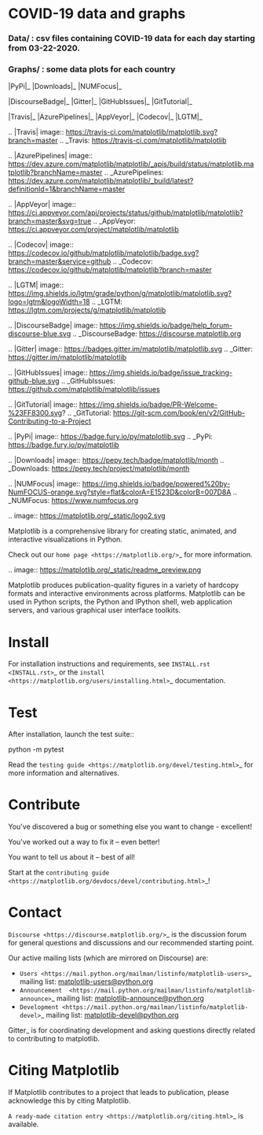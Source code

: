 # COVID-19 data and graphs

### Data/   : csv files containing COVID-19 data for each day starting from 03-22-2020.
### Graphs/ : some data plots for each country


|PyPi|_ |Downloads|_ |NUMFocus|_

|DiscourseBadge|_ |Gitter|_ |GitHubIssues|_ |GitTutorial|_

|Travis|_ |AzurePipelines|_ |AppVeyor|_ |Codecov|_ |LGTM|_

.. |Travis| image:: https://travis-ci.com/matplotlib/matplotlib.svg?branch=master
.. _Travis: https://travis-ci.com/matplotlib/matplotlib

.. |AzurePipelines| image:: https://dev.azure.com/matplotlib/matplotlib/_apis/build/status/matplotlib.matplotlib?branchName=master
.. _AzurePipelines: https://dev.azure.com/matplotlib/matplotlib/_build/latest?definitionId=1&branchName=master

.. |AppVeyor| image:: https://ci.appveyor.com/api/projects/status/github/matplotlib/matplotlib?branch=master&svg=true
.. _AppVeyor: https://ci.appveyor.com/project/matplotlib/matplotlib

.. |Codecov| image:: https://codecov.io/github/matplotlib/matplotlib/badge.svg?branch=master&service=github
.. _Codecov: https://codecov.io/github/matplotlib/matplotlib?branch=master

.. |LGTM| image:: https://img.shields.io/lgtm/grade/python/g/matplotlib/matplotlib.svg?logo=lgtm&logoWidth=18
.. _LGTM: https://lgtm.com/projects/g/matplotlib/matplotlib

.. |DiscourseBadge| image:: https://img.shields.io/badge/help_forum-discourse-blue.svg
.. _DiscourseBadge: https://discourse.matplotlib.org

.. |Gitter| image:: https://badges.gitter.im/matplotlib/matplotlib.svg
.. _Gitter: https://gitter.im/matplotlib/matplotlib

.. |GitHubIssues| image:: https://img.shields.io/badge/issue_tracking-github-blue.svg
.. _GitHubIssues: https://github.com/matplotlib/matplotlib/issues

.. |GitTutorial| image:: https://img.shields.io/badge/PR-Welcome-%23FF8300.svg?
.. _GitTutorial: https://git-scm.com/book/en/v2/GitHub-Contributing-to-a-Project

.. |PyPi| image:: https://badge.fury.io/py/matplotlib.svg
.. _PyPi: https://badge.fury.io/py/matplotlib

.. |Downloads| image:: https://pepy.tech/badge/matplotlib/month
.. _Downloads: https://pepy.tech/project/matplotlib/month

.. |NUMFocus| image:: https://img.shields.io/badge/powered%20by-NumFOCUS-orange.svg?style=flat&colorA=E1523D&colorB=007D8A
.. _NUMFocus: https://www.numfocus.org

.. image:: https://matplotlib.org/_static/logo2.svg

Matplotlib is a comprehensive library for creating static, animated, and interactive visualizations in Python.

Check out our `home page <https://matplotlib.org/>`_ for more information.

.. image:: https://matplotlib.org/_static/readme_preview.png

Matplotlib produces publication-quality figures in a variety of hardcopy formats
and interactive environments across platforms. Matplotlib can be used in Python scripts,
the Python and IPython shell, web application servers, and various
graphical user interface toolkits.


Install
=======

For installation instructions and requirements, see `INSTALL.rst <INSTALL.rst>`_  or the
`install <https://matplotlib.org/users/installing.html>`_ documentation.

Test
====

After installation, launch the test suite::

  python -m pytest

Read the `testing guide <https://matplotlib.org/devel/testing.html>`_ for more information and alternatives.

Contribute
==========
You've discovered a bug or something else you want to change - excellent!

You've worked out a way to fix it – even better!

You want to tell us about it – best of all!

Start at the `contributing guide <https://matplotlib.org/devdocs/devel/contributing.html>`_!

Contact
=======

`Discourse <https://discourse.matplotlib.org/>`_ is the discussion forum for general questions and discussions and our recommended starting point.

Our active mailing lists (which are mirrored on Discourse) are:

* `Users <https://mail.python.org/mailman/listinfo/matplotlib-users>`_ mailing list: matplotlib-users@python.org
* `Announcement  <https://mail.python.org/mailman/listinfo/matplotlib-announce>`_ mailing list: matplotlib-announce@python.org
* `Development <https://mail.python.org/mailman/listinfo/matplotlib-devel>`_ mailing list: matplotlib-devel@python.org

Gitter_ is for coordinating development and asking questions directly related
to contributing to matplotlib.


Citing Matplotlib
=================
If Matplotlib contributes to a project that leads to publication, please
acknowledge this by citing Matplotlib.

`A ready-made citation entry <https://matplotlib.org/citing.html>`_ is available.
